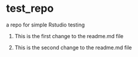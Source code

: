 # test_repo
a repo for simple Rstudio testing

1. This is the first change to the readme.md file

2. This is the second change to the readme.md file
